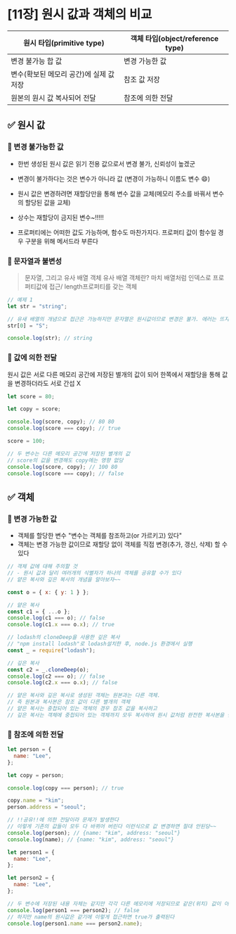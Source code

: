 # [11장] 원시 값과 객체의 비교

| 원시 타입(primitive type)               | 객체 타입(object/reference type) |
| --------------------------------------- | -------------------------------- |
| 변경 불가능 합 값                       | 변경 가능한 값                   |
| 변수(확보된 메모리 공간)에 실제 값 저장 | 참조 값 저장                     |
| 원본의 원시 값 복사되어 전달            | 참조에 의한 전달                 |

## ✅ 원시 값

### 📍 변경 불가능한 값

- 한번 생성된 원시 값은 읽기 전용 값으로서 변경 불가, 신뢰성이 높겠군
- 변경이 불가하다는 것은 변수가 아니라 값 (변경이 가능하니 이름도 변수 😄)
- 원시 값은 변경하려면 재할당만을 통해 변수 값을 교체(메모리 주소를 바꿔서 변수의 할당된 값을 교체)
- 상수는 재할당이 금지된 변수~!!!!!

- 프로퍼티에는 어떠한 값도 가능하며, 함수도 마찬가지다. 프로퍼티 값이 함수일 경우 구분을 위해 메서드라 부른다

### 📍 문자열과 불변성

> 문자열, 그리고 유사 배열 객체
> 유사 배열 객체란? 마치 배열처럼 인덱스로 프로퍼티값에 접근/ length프로퍼티를 갖는 객체

```jsx
// 예제 1
let str = "string";

// 유새 배열의 개념으로 접근은 가능하지만 문자열은 원시값이므로 변경은 불가. 에러는 뜨지 않고 변경도 이뤄지지 않는다
str[0] = "S";

console.log(str); // string
```

### 📍 값에 의한 전달

원시 값은 서로 다른 메모리 공간에 저장된 별개의 값이 되어 한쪽에서 재할당을 통해 값을 변경하더라도 서로 간섭 X

```jsx
let score = 80;

let copy = score;

console.log(score, copy); // 80 80
console.log(score === copy); // true

score = 100;

// 두 변수는 다른 메모리 공간에 저장된 별개의 값
// score의 값을 변경해도 copy에는 영향 없당
console.log(score, copy); // 100 80
console.log(score === copy); // false
```

## ✅ 객체

### 📍 변경 가능한 값

- 객체를 할당한 변수 "변수는 객체를 참조하고(or 가르키고) 있다"
- 객체는 변경 가능한 값이므로 재할당 없이 객체를 직접 변경(추가, 갱신, 삭제) 할 수 있다

```jsx
// 객체 값에 대해 주의할 것
// - 원시 값과 달리 여러개의 식별자가 하나의 객체를 공유할 수가 있다
// 얕은 복사와 깊은 복사의 개념을 알아보자~~

const o = { x: { y: 1 } };

// 얕은 복사
const c1 = { ...o };
console.log(c1 === o); // false
console.log(c1.x === o.x); // true

// lodash의 cloneDeep을 사용한 깊은 복사
// "npm install lodash"로 lodash설치한 후, node.js 환경에서 실행
const _ = require("lodash");

// 깊은 복사
const c2 = _.cloneDeep(o);
console.log(c2 === o); // false
console.log(c2.x === o.x); // false

// 얕은 복사와 깊은 복사로 생성된 객체는 원본과는 다른 객체.
// 즉 원본과 복사본은 참조 값이 다른 별개의 객체
// 얕은 복사는 중첩되어 있는 객체의 경우 참조 값을 복사하고
// 깊은 복사는 객체에 중첩되어 있는 객체까지 모두 복사하여 원시 값처럼 완전한 복사본을 만든다
```

### 📍 참조에 의한 전달

```jsx
let person = {
  name: "Lee",
};

let copy = person;

console.log(copy === person); // true

copy.name = "kim";
person.address = "seoul";

// !!공유!!에 의한 전달이라 문제가 발생한다
// 이렇게 기존의 값들이 모두 다 바뀌어 버린다 이런식으로 값 변경하면 절대 안된당~~
console.log(person); // {name: "kim", address: "seoul"}
console.log(name); // {name: "kim", address: "seoul"}
```

```jsx
let person1 = {
  name: "Lee",
};

let person2 = {
  name: "Lee",
};

// 두 변수에 저장된 내용 자체는 같지만 각각 다른 메모리에 저장되므로 같은(위치) 값이 아니다.
console.log(person1 === person2); // false
// 하지만 name의 원시값은 같기에 이렇게 접근하면 true가 출력된다
console.log(person1.name === person2.name);
```
